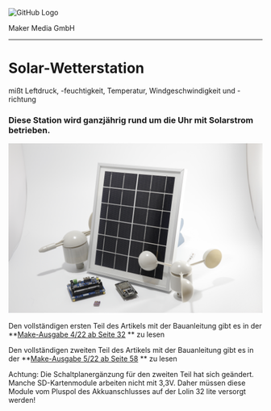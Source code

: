 ![GitHub Logo](http://www.heise.de/make/icons/make_logo.png)

Maker Media GmbH
*** 

# Solar-Wetterstation

mißt Leftdruck, -feuchtigkeit, Temperatur, Windgeschwindigkeit und -richtung

### Diese Station wird ganzjährig rund um die Uhr mit Solarstrom betrieben.

![Picture](https://github.com/MakeMagazinDE/Solar-Wetterstation/blob/main/_MG_9567.JPG)

Den vollständigen ersten Teil des Artikels mit der Bauanleitung gibt es in der **[Make-Ausgabe 4/22 ab Seite 32](https://www.heise.de/select/make/2022/4/2216407360229342785) ** zu lesen

Den vollständigen zweiten Teil des Artikels mit der Bauanleitung gibt es in der **[Make-Ausgabe 5/22 ab Seite 58](https://www.heise.de/select/make/2022/5/2221507100729868321) ** zu lesen

Achtung: Die Schaltplanergänzung für den zweiten Teil hat sich geändert. Manche SD-Kartenmodule arbeiten nicht mit 3,3V. Daher müssen diese Module vom Pluspol des Akkuanschlusses auf der Lolin 32 lite versorgt werden!
